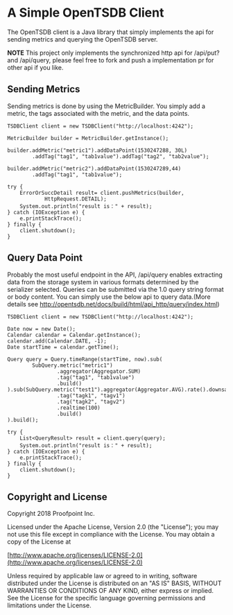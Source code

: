 A Simple OpenTSDB Client
====================

The OpenTSDB client is a Java library that simply implements the api for sending metrics and querying the OpenTSDB server.

**NOTE** This project only implements the synchronized http api for /api/put? and /api/query, please feel free to fork and push a implementation pr 
for other api if you like.

## Sending Metrics

Sending metrics is done by using the MetricBuilder. You simply add a metric, the tags associated with the metric, and
the data points.

    TSDBClient client = new TSDBClient("http://localhost:4242");

    MetricBuilder builder = MetricBuilder.getInstance();

    builder.addMetric("metric1").addDataPoint(1530247288, 30L)
            .addTag("tag1", "tab1value").addTag("tag2", "tab2value");

    builder.addMetric("metric2").addDataPoint(1530247289,44)
            .addTag("tag1", "tab1value");

    try {
        ErrorOrSuccDetail result= client.pushMetrics(builder,
                HttpRequest.DETAIL);
        System.out.println("result is：" + result);
    } catch (IOException e) {
        e.printStackTrace();
    } finally {
        client.shutdown();
    }

## Query Data Point
Probably the most useful endpoint in the API, /api/query enables extracting data from the storage system in various 
formats determined by the serializer selected. Queries can be submitted via the 1.0 query string format or body content.
You can simply use the below api to query data.(More details see http://opentsdb.net/docs/build/html/api_http/query/index.html)

    TSDBClient client = new TSDBClient("http://localhost:4242");

    Date now = new Date();
    Calendar calendar = Calendar.getInstance();
    calendar.add(Calendar.DATE, -1);
    Date startTime = calendar.getTime();

    Query query = Query.timeRange(startTime, now).sub(
            SubQuery.metric("metric1")
                    .aggregator(Aggregator.SUM)
                    .tag("tag1", "tab1value")
                    .build()
    ).sub(SubQuery.metric("test1").aggregator(Aggregator.AVG).rate().downsample("none")
                    .tag("tagk1", "tagv1")
                    .tag("tagk2", "tagv2")
                    .realtime(100)
                    .build()
    ).build();

    try {
        List<QueryResult> result = client.query(query);
        System.out.println("result is：" + result);
    } catch (IOException e) {
        e.printStackTrace();
    } finally {
        client.shutdown();
    }

## Copyright and License

Copyright 2018 Proofpoint Inc.

Licensed under the Apache License, Version 2.0 (the "License");
you may not use this file except in compliance with the License.
You may obtain a copy of the License at

[http://www.apache.org/licenses/LICENSE-2.0](http://www.apache.org/licenses/LICENSE-2.0)

Unless required by applicable law or agreed to in writing, software
distributed under the License is distributed on an "AS IS" BASIS,
WITHOUT WARRANTIES OR CONDITIONS OF ANY KIND, either express or implied.
See the License for the specific language governing permissions and
limitations under the License.